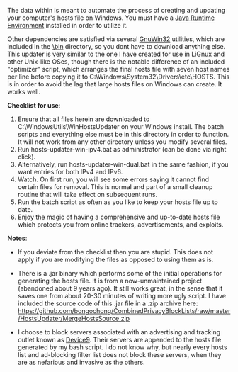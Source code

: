 The data within is meant to automate the process of creating and updating your computer's hosts file on Windows. You must have a [Java Runtime Environment](https://www.java.com/en/download/) installed in order to utilize it.

Other dependencies are satisfied via several [GnuWin32](http://gnuwin32.sourceforge.net/) utilities, which are included in the [\bin](/WindowsUtils/WinHostsUpdater/bin/) directory, so you dont have to download anything else. This updater is very similar to the one I have created for use in LiGnux and other Unix-like OSes, though there is the notable difference of an included "optimizer" script, which arranges the final hosts file with seven host names per line before copying it to C:\Windows\System32\Drivers\etc\HOSTS. This is in order to avoid the lag that large hosts files on Windows can create. It works well.

**Checklist for use**:
1. Ensure that all files herein are downloaded to C:\WindowsUtils\WinHostsUpdater on your Windows install. The batch scripts and everything else must be in this directory in order to function. It will not work from any other directory unless you modify several files.
2. Run hosts-updater-win-ipv4.bat as administrator (can be done via right click).
3. Alternatively, run hosts-updater-win-dual.bat in the same fashion, if you want entries for both IPv4 and IPv6.
4. Watch. On first run, you will see some errors saying it cannot find certain files for removal. This is normal and part of a small cleanup routine that will take effect on subsequent runs.
5. Run the batch script as often as you like to keep your hosts file up to date.
6. Enjoy the magic of having a comprehensive and up-to-date hosts file which protects you from online trackers, advertisements, and exploits.


**Notes**:
- If you deviate from the checklist then you are stupid. This does not apply if you are modifying the files as opposed to using them as is.

- There is a .jar binary which performs some of the initial operations for generating the hosts file. It is from a now-unmaintained project (abandoned about 9 years ago). It still works great, in the sense that it saves one from about 20-30 minutes of writing more ugly script. I have included the source code of this .jar file in a .zip archive here: https://github.com/bongochong/CombinedPrivacyBlockLists/raw/master/HostsUpdater/MergeHostsSource.zip

- I choose to block servers associated with an advertising and tracking outlet known as [Device9](https://www.bloomberg.com/research/stocks/private/snapshot.asp?privcapId=311903236). Their servers are appended to the hosts file generated by my bash script. I do not know why, but nearly every hosts list and ad-blocking filter list does not block these servers, when they are as nefarious and invasive as the others.
